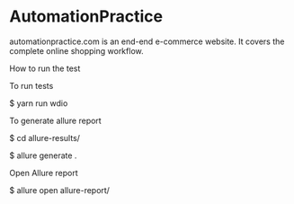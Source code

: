 # AutomationPractice
automationpractice.com is an end-end e-commerce website. It covers the complete online shopping workflow.

How to run the test

To run tests

$ yarn run wdio

To generate allure report

$ cd allure-results/

$ allure generate .

Open Allure report

$ allure open allure-report/
